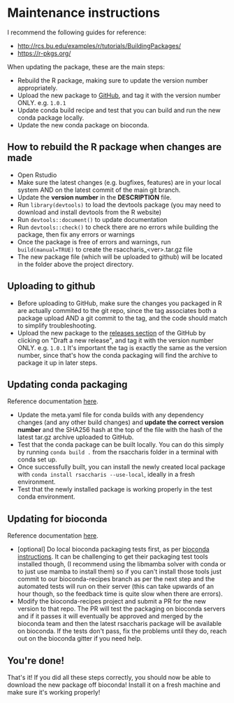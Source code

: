 # Maintenance instructions
I recommend the following guides for reference:
- http://rcs.bu.edu/examples/r/tutorials/BuildingPackages/
- https://r-pkgs.org/

When updating the package, these are the main steps:
- Rebuild the R package, making sure to update the version number appropriately.
- Upload the new package to [GitHub](https://github.com/saccharis/rsaccharis), and tag it with the version number ONLY. 
  e.g. `1.0.1`
- Update conda build recipe and test that you can build and run the new conda package locally.
- Update the new conda package on bioconda.

## How to rebuild the R package when changes are made
- Open Rstudio
- Make sure the latest changes (e.g. bugfixes, features) are in your local system AND on the latest commit of the 
main git branch.
- Update the **version number** in the **DESCRIPTION** file.
- Run `library(devtools)` to load the devtools package (you may need to download and install devtools from the R website)
- Run `devtools::document()` to update documentation
- Run `devtools::check()` to check there are no errors while building the package, then fix any errors or warnings
- Once the package is free of errors and warnings, run `build(manual=TRUE)` to create the rsaccharis_\<ver\>.tar.gz file
- The new package file (which will be uploaded to github) will be located in the folder above the project directory.

## Uploading to github
- Before uploading to GitHub, make sure the changes you packaged in R are actually commited to the git repo, since the 
  tag associates both a package upload AND a git commit to the tag, and the code should match to simplify 
  troubleshooting.
- Upload the new package to the [releases section](https://github.com/saccharis/rsaccharis/releases) of the GitHub by 
  clicking on "Draft a new release", and tag it with the version number ONLY.
  e.g. `1.0.1` It's important the tag is exactly the same as the version number, since that's how the conda packaging 
  will find the archive to package it up in later steps.

## Updating conda packaging
Reference documentation [here](https://docs.conda.io/projects/conda-build/en/latest/resources/define-metadata.html).
- Update the meta.yaml file for conda builds with any dependency changes (and any other build changes) and **update the 
  correct version number** and the SHA256 hash at the top of the file with the hash of the latest tar.gz archive uploaded
  to GitHub.
- Test that the conda package can be built locally. You can do this simply by running `conda build .` from the 
  rsaccharis folder in a terminal with conda set up.
- Once successfully built, you can install the newly created local package with `conda install rsaccharis --use-local`, 
  ideally in a fresh environment.
- Test that the newly installed package is working properly in the test conda environment.


## Updating for  bioconda
Reference documentation [here](https://bioconda.github.io/contributor/index.html).
- [optional] Do local bioconda packaging tests first, as per [bioconda instructions](https://bioconda.github.io/contributor/building-locally.html).
It can be challenging to get their packaging test tools installed though, (I recommend using the libmamba solver with 
conda or to just use mamba to install them) so if you can't install those tools just commit to our bioconda-recipes 
branch as per the next step and the automated tests will run on their server (this can take upwards of an hour though, 
so the feedback time is quite slow when there are errors).
- Modify the bioconda-recipes project and submit a PR for the new version to that repo. The PR will test the packaging
on bioconda servers and if it passes it will eventually be approved and merged by the bioconda team and then the latest
rsaccharis package will be available on bioconda. If the tests don't pass, fix the problems until they do, reach out on 
the bioconda gitter if you need help.

## You're done!
That's it! If you did all these steps correctly, you should now be able to download the new package off bioconda! 
Install it on a fresh machine and make sure it's working properly!